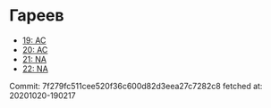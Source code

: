 # Гареев
- [19: AC](19.md)
- [20: AC](20.md)
- [21: NA](21.md)
- [22: NA](22.md)

Commit: 7f279fc511cee520f36c600d82d3eea27c7282c8
 fetched at: 20201020-190217
